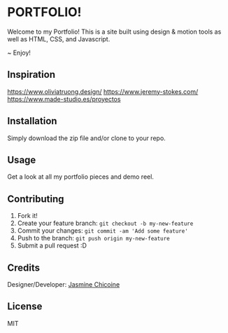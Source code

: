 # PORTFOLIO!

Welcome to my Portfolio! This is a site built using design & motion tools as well as HTML, CSS, and Javascript. 

~ Enjoy!

## Inspiration 

https://www.oliviatruong.design/
https://www.jeremy-stokes.com/
https://www.made-studio.es/proyectos


## Installation
Simply download the zip file and/or clone to your repo. 

## Usage 

Get a look at all my portfolio pieces and demo reel.


## Contributing
1. Fork it!
2. Create your feature branch: `git checkout -b my-new-feature`
3. Commit your changes: `git commit -am 'Add some feature'`
4. Push to the branch: `git push origin my-new-feature`
5. Submit a pull request :D

## Credits
Designer/Developer: [Jasmine Chicoine](https://github.com/jasminechicoine)


## License
MIT
